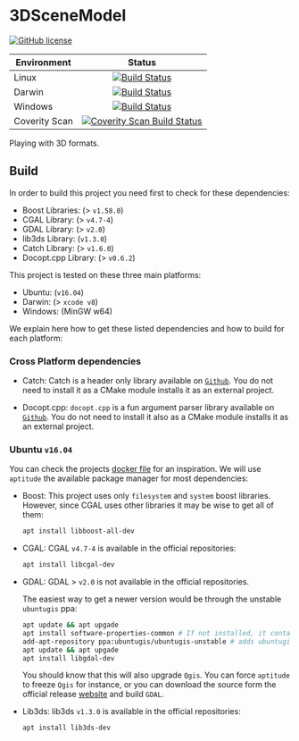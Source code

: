 # 3DSceneModel

[![GitHub license](https://img.shields.io/badge/license-AGPL-blue.svg)](https://raw.githubusercontent.com/Ethiy/3DSceneModel/master/LICENSE)

| Environment              | Status        |
| ------------------------ |:-------------:|
| Linux                    | [![Build Status](https://travis-ci.org/Ethiy/3DSceneModel.svg?branch=master)](https://travis-ci.org/Ethiy/3DSceneModel)|
| Darwin                   |[![Build Status](https://travis-ci.org/Ethiy/3DSceneModel.svg?branch=master)](https://travis-ci.org/Ethiy/3DSceneModel)|
| Windows                  | [![Build Status](https://ci.appveyor.com/api/projects/status/855pa36o55g3hwq7?svg=true)](https://ci.appveyor.com/project/Ethiy/3DSceneModel/branch/master)|
| Coverity Scan            |[![Coverity Scan Build Status](https://scan.coverity.com/projects/11095/badge.svg)](https://scan.coverity.com/projects/3dscenemodel)|

Playing with 3D formats.


## Build

In order to build this project you need first to check for these dependencies:

* Boost Libraries: (> `v1.58.0`)
* CGAL Library: (> `v4.7-4`)
* GDAL Library: (> `v2.0`)
* lib3ds Library: (`v1.3.0`)
* Catch Library: (> `v1.6.0`)
* Docopt.cpp Library: (> `v0.6.2`)

 This project is tested on these three main platforms:

* Ubuntu: (`v16.04`)
* Darwin: (> `xcode v8`)
* Windows: (MinGW w64)

 We explain here how to get these listed dependencies and how to build for each platform:

### Cross Platform dependencies

* Catch:
    Catch is a header only library available on [`Github`](https://github.com/philsquared/Catch). You do not need to install it as a CMake module installs it as an external project.

* Docopt.cpp:
    `docopt.cpp` is a fun argument parser library available on [`Github`](https://github.com/docopt/docopt.cpp). You do not need to install it also as a CMake module installs it as an external project.


### Ubuntu `v16.04`

You can check the projects [docker file](https://github.com/Ethiy/3DSceneModel/blob/master/Dockerfile) for an inspiration. We will use `aptitude` the available package manager for most dependencies:

* Boost:
    This project uses only  `filesystem` and `system` boost libraries. However, since CGAL uses other libraries it may be wise to get all of them:

    ```bash
    apt install libboost-all-dev
    ```

* CGAL:
    CGAL `v4.7-4` is available in the official repositories:

    ```bash
    apt install libcgal-dev
    ```

* GDAL:
    GDAL > `v2.0` is not available in the official repositories.

    The easiest way to get a newer version would be through the unstable `ubuntugis` ppa:

    ```bash
    apt update && apt upgade
    apt install software-properties-common # If not installed, it contains `add-apt-repository` command
    add-apt-repository ppa:ubuntugis/ubuntugis-unstable # adds ubuntugis/ubuntugis-unstable ppa
    apt update && apt upgade
    apt install libgdal-dev
    ```

    You should know that this will also upgrade `Qgis`. You can force `aptitude` to freeze `Qgis` for instance, or you can download the source form the official release [website](https://trac.osgeo.org/gdal/wiki/DownloadSource) and build `GDAL`.

* Lib3ds:
    lib3ds `v1.3.0` is available in the official repositories:

    ```bash
    apt install lib3ds-dev
    ```

